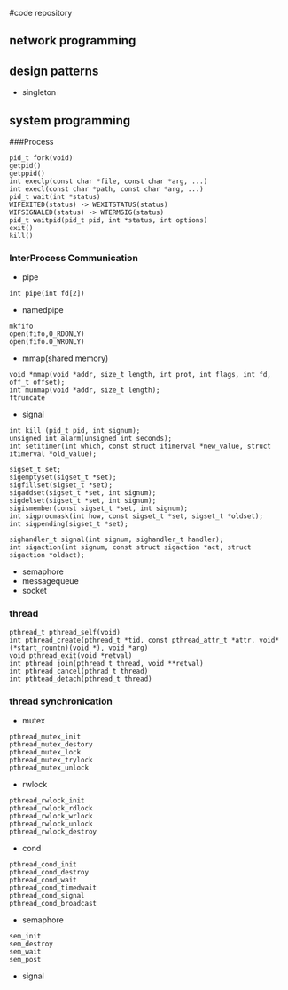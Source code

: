 #code repository 
## network programming
## design patterns
- singleton
## system programming

###Process
```shell
pid_t fork(void)
getpid()
getppid()
int execlp(const char *file, const char *arg, ...)
int execl(const char *path, const char *arg, ...)
pid_t wait(int *status)
WIFEXITED(status) -> WEXITSTATUS(status)
WIFSIGNALED(status) -> WTERMSIG(status)
pid_t waitpid(pid_t pid, int *status, int options)
exit()
kill()
```
### InterProcess Communication
- pipe
```shell
int pipe(int fd[2])	
```
- namedpipe
```shell
mkfifo
open(fifo,O_RDONLY)
open(fifo.O_WRONLY)
```
- mmap(shared memory)
```shell
void *mmap(void *addr, size_t length, int prot, int flags, int fd, off_t offset);
int munmap(void *addr, size_t length);
ftruncate
```
- signal
```shell
int kill (pid_t pid, int signum);
unsigned int alarm(unsigned int seconds);
int setitimer(int which, const struct itimerval *new_value, struct itimerval *old_value);

sigset_t set;
sigemptyset(sigset_t *set);
sigfillset(sigset_t *set);
sigaddset(sigset_t *set, int signum);
sigdelset(sigset_t *set, int signum);
sigismember(const sigset_t *set, int signum);
int sigprocmask(int how, const sigset_t *set, sigset_t *oldset);
int sigpending(sigset_t *set);

sighandler_t signal(int signum, sighandler_t handler);
int sigaction(int signum, const struct sigaction *act, struct sigaction *oldact);
```
- semaphore
- messagequeue
- socket

### thread
```shell
pthread_t pthread_self(void)
int pthread_create(pthread_t *tid, const pthread_attr_t *attr, void*(*start_rountn)(void *), void *arg)
void pthread_exit(void *retval)
int pthread_join(pthread_t thread, void **retval)
int pthread_cancel(pthrad_t thread)
int pthtead_detach(pthread_t thread)
```
### thread synchronication
- mutex
```shell
pthread_mutex_init
pthread_mutex_destory
pthread_mutex_lock
pthread_mutex_trylock
pthread_mutex_unlock
```
- rwlock
```shell
pthread_rwlock_init
pthread_rwlock_rdlock
pthread_rwlock_wrlock
pthread_rwlock_unlock
pthread_rwlock_destroy
```
- cond
```shell
pthread_cond_init
pthread_cond_destroy
pthread_cond_wait
pthread_cond_timedwait
pthread_cond_signal
pthread_cond_broadcast
```
- semaphore
```shell
sem_init
sem_destroy
sem_wait
sem_post
```
- signal
